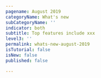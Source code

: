 ```yaml
---
pagename: August 2019
categoryName: What's new
subCategoryName: ''
indicator: both
subtitle: Top features include xxx
level3: ''
permalink: whats-new-august-2019
isTutorial: false
isNew: false
published: false

---
```

